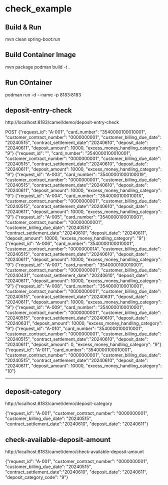 # check_example
## Build & Run
mvn clean spring-boot:run

## Build Container Image
mvn package
podman build -t <your image tag> .

## Run COntainer
podman run -d --name <container name> -p 8183:8183 <your image tag>

## deposit-entry-check
http://localhost:8183/camel/demo/deposit-entry-check

POST
{"request_id": "A-001", "card_number": "3540000100010001", "customer_contract_number": "0000000001", "customer_billing_due_date": "20240515", "contract_settlement_date":"20240610", "deposit_date": "20240611", "deposit_amount": 10000, "excess_money_handling_category": "9"}
{"request_id": "", "card_number": "3540000100010001", "customer_contract_number": "0000000001", "customer_billing_due_date": "20240515", "contract_settlement_date":"20240610", "deposit_date": "20240611", "deposit_amount": 10000, "excess_money_handling_category": "9"}
{"request_id": "A-003", "card_number": "35400001000100019", "customer_contract_number": "0000000001", "customer_billing_due_date": "20240515", "contract_settlement_date":"20240610", "deposit_date": "20240611", "deposit_amount": 10000, "excess_money_handling_category": "9"}
{"request_id": "A-004", "card_number": "354000010001001X", "customer_contract_number": "0000000001", "customer_billing_due_date": "20240515", "contract_settlement_date":"20240610", "deposit_date": "20240611", "deposit_amount": 10000, "excess_money_handling_category": "9"}
{"request_id": "A-005", "card_number": "3540000100010001", "customer_contract_number": "00000000001", "customer_billing_due_date": "20240515", "contract_settlement_date":"20240610", "deposit_date": "20240611", "deposit_amount": 10000, "excess_money_handling_category": "9"}
{"request_id": "A-006", "card_number": "3540000100010001", "customer_contract_number": "000000001A", "customer_billing_due_date": "20240515", "contract_settlement_date":"20240610", "deposit_date": "20240611", "deposit_amount": 10000, "excess_money_handling_category": "9"}
{"request_id": "A-007", "card_number": "3540000100010001", "customer_contract_number": "0000000001", "customer_billing_due_date": "20240431", "contract_settlement_date":"20240610", "deposit_date": "20240611", "deposit_amount": 10000, "excess_money_handling_category": "9"}
{"request_id": "A-008", "card_number": "3540000100010001", "customer_contract_number": "0000000001", "customer_billing_due_date": "20240515", "contract_settlement_date":"20240631", "deposit_date": "20240611", "deposit_amount": 10000, "excess_money_handling_category": "9"}
{"request_id": "A-009", "card_number": "3540000100010001", "customer_contract_number": "0000000001", "customer_billing_due_date": "20240515", "contract_settlement_date":"20240610", "deposit_date": "20240631", "deposit_amount": 10000, "excess_money_handling_category": "9"}
{"request_id": "A-010", "card_number": "3540000100010001", "customer_contract_number": "0000000001", "customer_billing_due_date": "20240515", "contract_settlement_date":"20240610", "deposit_date": "20240611", "deposit_amount": 0, "excess_money_handling_category": "9"}
{"request_id": "A-011", "card_number": "3540000100010001", "customer_contract_number": "0000000001", "customer_billing_due_date": "20240515", "contract_settlement_date":"20240610", "deposit_date": "20240611", "deposit_amount": 10000, "excess_money_handling_category": "10"}

--------------------------------
## deposit-category
http://localhost:8183/camel/demo/deposit-category

{"request_id": "A-001", "customer_contract_number": "0000000001", "customer_billing_due_date": "20240515", "contract_settlement_date":"20240610", "deposit_date": "20240611"}

## check-available-deposit-amount
http://localhost:8183/camel/demo/check-available-deposit-amount

{"request_id": "A-001", "customer_contract_number": "0000000001", "customer_billing_due_date": "20240515", "contract_settlement_date":"20240610", "deposit_date": "20240611", "deposit_category_code": "9"}
